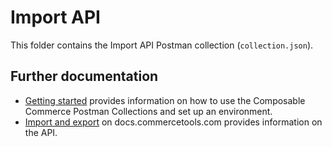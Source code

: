 # Import API

This folder contains the Import API Postman collection (`collection.json`).

## Further documentation

- [Getting started](../GettingStarted.md) provides information on how to use the Composable Commerce Postman Collections and set up an environment.
- [Import and export](https://docs.commercetools.com/import-export/) on docs.commercetools.com provides information on the API.
